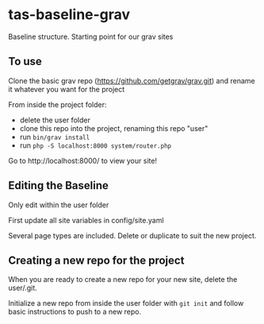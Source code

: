 # tas-baseline-grav
Baseline structure. Starting point for our grav sites

## To use
Clone the basic grav repo (https://github.com/getgrav/grav.git) and rename it whatever you want for the project

From inside the project folder:

* delete the user folder
* clone this repo into the project, renaming this repo "user"
* run `bin/grav install`
* run `php -S localhost:8000 system/router.php`

Go to http://localhost:8000/ to view your site!


## Editing the Baseline
Only edit within the user folder

First update all site variables in config/site.yaml

Several page types are included. Delete or duplicate to suit the new project.


## Creating a new repo for the project
When you are ready to create a new repo for your new site, delete the user/.git.

Initialize a new repo from inside the user folder with `git init` and follow basic instructions to push to a new repo.
